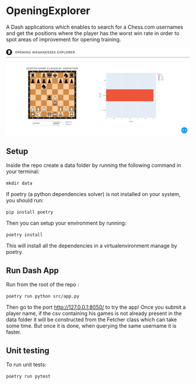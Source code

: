 # OpeningExplorer

A Dash applications which enables to search for a Chess.com usernames and get the
positions where the player has the worst win rate in order to spot areas of improvement
for opening training. 

![Alt text](/img/dash_screenshot.png?raw=true)

## Setup

Inside the repo create a data folder by running the following command in your terminal:

```mkdir data```

If poetry (a python dependencies solver) is not installed on your system, you should run:

```pip install poetry```

Then you can setup your environment by running:

```poetry install```

This will install all the dependencies in a virtualenvironment manage by poetry.

## Run Dash App

Run from the root of the repo :

```poetry run python src/app.py```

Then go to the port http://127.0.0.1:8050/ to try the app! Once you submit a player 
name, if the csv containing his games is not already present in the data folder it 
will be constructed from the Fetcher class which can take some time. But once it 
is done, when querying the same username it is faster. 

## Unit testing

To run unit tests:

```poetry run pytest```